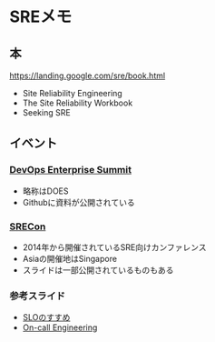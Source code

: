 # SREメモ

## 本

https://landing.google.com/sre/book.html

- Site Reliability Engineering
- The Site Reliability Workbook
- Seeking SRE

## イベント

### [DevOps Enterprise Summit](https://github.com/devopsenterprise)

- 略称はDOES
- Githubに資料が公開されている

### [SRECon](https://www.usenix.org/srecon)

- 2014年から開催されているSRE向けカンファレンス
- Asiaの開催地はSingapore
- スライドは一部公開されているものもある

### 参考スライド

- [SLOのすすめ](https://www.slideshare.net/SawadaTakeo/slo-80136577)
- [On-call Engineering](https://speakerdeck.com/cubicdaiya/on-call-engineering)
